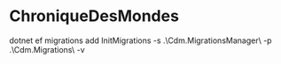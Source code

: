 # ChroniqueDesMondes
dotnet ef migrations add InitMigrations -s .\Cdm.MigrationsManager\ -p .\Cdm.Migrations\ -v